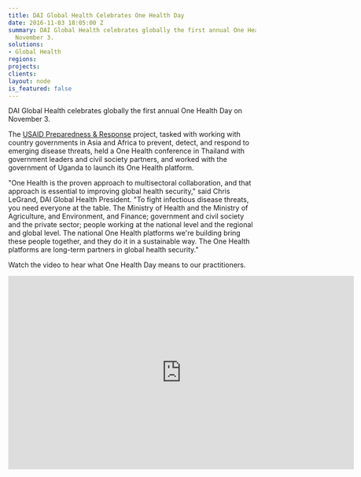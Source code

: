 ```yaml
---
title: DAI Global Health Celebrates One Health Day
date: 2016-11-03 18:05:00 Z
summary: DAI Global Health celebrates globally the first annual One Health Day on
  November 3.
solutions:
- Global Health
regions: 
projects: 
clients: 
layout: node
is_featured: false
---
```


DAI Global Health celebrates globally the first annual One Health Day on November 3.

The [USAID Preparedness & Response][1] project, tasked with working with country governments in Asia and Africa to prevent, detect, and respond to emerging disease threats, held a One Health conference in Thailand with government leaders and civil society partners, and worked with the government of Uganda to launch its One Health platform.

"One Health is the proven approach to multisectoral collaboration, and that approach is essential to improving global health security," said Chris LeGrand, DAI Global Health President. "To fight infectious disease threats, you need everyone at the table. The Ministry of Health and the Ministry of Agriculture, and Environment, and Finance; government and civil society and the private sector; people working at the national level and the regional and global level. The national One Health platforms we're building bring these people together, and they do it in a sustainable way. The One Health platforms are long-term partners in global health security."

Watch the video to hear what One Health Day means to our practitioners.

<iframe allowfullscreen="" frameborder="0" height="394" mozallowfullscreen="" src="https://player.vimeo.com/video/190149471" webkitallowfullscreen="" width="703"></iframe>

[1]: /our-work/projects/worldwide-preparedness-and-response-pr
